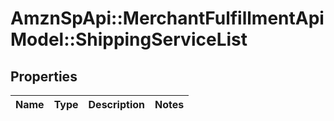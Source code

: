 # AmznSpApi::MerchantFulfillmentApiModel::ShippingServiceList

## Properties
Name | Type | Description | Notes
------------ | ------------- | ------------- | -------------


